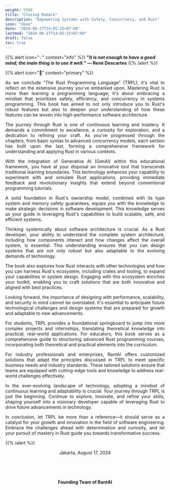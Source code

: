 ```yaml
---
weight: 5500
title: "Closing Remark"
description: "Empowering Systems with Safety, Concurrency, and Rust"
icon: "done"
date: "2024-08-27T14:05:25+07:00"
lastmod: "2024-08-27T14:05:25+07:00"
draft: false
toc: true
---
```

{{% alert icon="💡" context="info" %}}
<strong>"<em>It is not enough to have a good mind; the main thing is to use it well.</em>" — René Descartes</strong>
{{% /alert %}}

{{% alert icon="🚪" context="primary" %}}
<p style="text-align: justify;">
As we conclude "The Rust Programming Language" (TRPL), it's vital to reflect on the extensive journey you've embarked upon. Mastering Rust is more than learning a programming language; it's about embracing a mindset that prioritizes safety, efficiency, and concurrency in systems programming. This book has aimed to not only introduce you to Rust's robust features but also to deepen your understanding of how these features can be woven into high-performance software architecture.
</p>

<p style="text-align: justify;">
The journey through Rust is one of continuous learning and mastery. It demands a commitment to excellence, a curiosity for exploration, and a dedication to refining your craft. As you've progressed through the chapters, from basic syntax to advanced concurrency models, each section has built upon the last, forming a comprehensive framework for understanding and applying Rust in various contexts.
</p>

<p style="text-align: justify;">
With the integration of Generative AI (GenAI) within this educational framework, you have at your disposal an innovative tool that transcends traditional learning boundaries. This technology enhances your capability to experiment with and simulate Rust applications, providing immediate feedback and revolutionary insights that extend beyond conventional programming tutorials.
</p>

<p style="text-align: justify;">
A solid foundation in Rust's ownership model, combined with its type system and memory safety guarantees, equips you with the knowledge to make strategic decisions in software development. This knowledge serves as your guide in leveraging Rust's capabilities to build scalable, safe, and efficient systems.
</p>

<p style="text-align: justify;">
Thinking systemically about software architecture is crucial. As a Rust developer, your ability to understand the complete system architecture, including how components interact and how changes affect the overall system, is essential. This understanding ensures that you can design systems that are not only robust but also adaptable to the evolving demands of technology.
</p>

<p style="text-align: justify;">
The book also explores how Rust interacts with other technologies and how you can harness Rust's ecosystem, including crates and tooling, to expand your capabilities in system design. Engaging with this ecosystem enriches your toolkit, enabling you to craft solutions that are both innovative and aligned with best practices.
</p>

<p style="text-align: justify;">
Looking forward, the importance of designing with performance, scalability, and security in mind cannot be overstated. It's essential to anticipate future technological challenges and design systems that are prepared for growth and adaptable to new advancements.
</p>

<p style="text-align: justify;">
For students, TRPL provides a foundational springboard to jump into more complex projects and internships, translating theoretical knowledge into practical, real-world applications. For educators, this book serves as a comprehensive guide to structuring advanced Rust programming courses, incorporating both theoretical and practical elements into the curriculum.
</p>

<p style="text-align: justify;">
For industry professionals and enterprises, RantAI offers customized solutions that adapt the principles discussed in TRPL to meet specific business needs and industry standards. These tailored solutions ensure that teams are equipped with cutting-edge tools and knowledge to address real-world challenges effectively.
</p>

<p style="text-align: justify;">
In the ever-evolving landscape of technology, adopting a mindset of continuous learning and adaptability is crucial. Your journey through TRPL is just the beginning. Continue to explore, innovate, and refine your skills, shaping yourself into a visionary developer capable of leveraging Rust to drive future advancements in technology.
</p>

<p style="text-align: justify;">
In conclusion, let TRPL be more than a reference—it should serve as a catalyst for your growth and innovation in the field of software engineering. Embrace the challenges ahead with determination and curiosity, and let your pursuit of mastery in Rust guide you towards transformative success.
</p>
{{% /alert %}}

<center>

Jakarta, August 17, 2024

&nbsp;

&nbsp;


<strong>Founding Team of RantAI</strong>

</center>